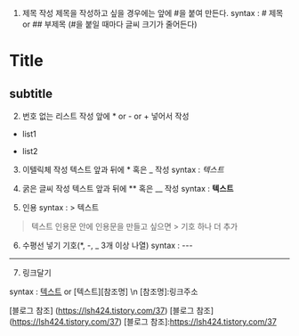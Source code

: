 1. 제목 작성
제목을 작성하고 싶을 경우에는 앞에 #을 붙여 만든다.
syntax : # 제목 or ## 부제목 (#을 붙일 때마다 글씨 크기가 줄어든다)
# Title
## subtitle

2. 번호 없는 리스트 작성
앞에 * or - or + 넣어서 작성
* list1
- list2

3. 이텔릭체 작성
텍스트 앞과 뒤에 * 혹은 _ 작성
syntax : *텍스트*

4. 굵은 글씨 작성
텍스트 앞과 뒤에 ** 혹은 __ 작성
syntax : **텍스트**

5. 인용
syntax : > 텍스트
> 텍스트
인용문 안에 인용문을 만들고 싶으면 > 기호 하나 더 추가

6. 수평선 넣기
기호(*, -, _ 3개 이상 나열)
syntax : ---
---

7. 링크달기

syntax : [텍스트](링크주소) or [텍스트][참조명] \n [참조명]:링크주소

[블로그 참조] (https://lsh424.tistory.com/37)
[블로그 참조] (https://lsh424.tistory.com/37)
[블로그 참조]:https://lsh424.tistory.com/37
